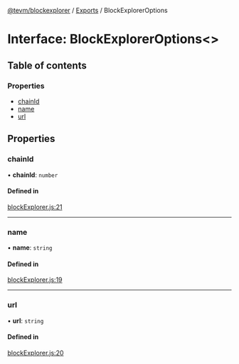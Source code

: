 [@tevm/blockexplorer](../README.md) / [Exports](../modules.md) / BlockExplorerOptions

# Interface: BlockExplorerOptions\<\>

## Table of contents

### Properties

- [chainId](BlockExplorerOptions.md#chainid)
- [name](BlockExplorerOptions.md#name)
- [url](BlockExplorerOptions.md#url)

## Properties

### chainId

• **chainId**: `number`

#### Defined in

[blockExplorer.js:21](https://github.com/tevm/tevm-monorepo/blob/main/packages/blockexplorer/src/blockExplorer.js#L21)

___

### name

• **name**: `string`

#### Defined in

[blockExplorer.js:19](https://github.com/tevm/tevm-monorepo/blob/main/packages/blockexplorer/src/blockExplorer.js#L19)

___

### url

• **url**: `string`

#### Defined in

[blockExplorer.js:20](https://github.com/tevm/tevm-monorepo/blob/main/packages/blockexplorer/src/blockExplorer.js#L20)

